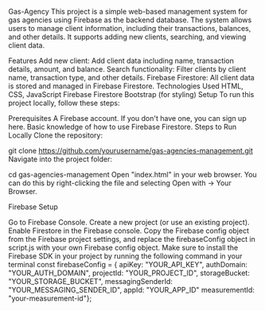 Gas-Agency
This project is a simple web-based management system for gas agencies using Firebase as the backend database. The system allows users to manage client information, including their transactions, balances, and other details. It supports adding new clients, searching, and viewing client data.

Features
Add new client: Add client data including name, transaction details, amount, and balance.
Search functionality: Filter clients by client name, transaction type, and other details.
Firebase Firestore: All client data is stored and managed in Firebase Firestore.
Technologies Used
HTML, CSS, JavaScript
Firebase Firestore
Bootstrap (for styling)
Setup
To run this project locally, follow these steps:

Prerequisites
A Firebase account. If you don't have one, you can sign up here.
Basic knowledge of how to use Firebase Firestore.
Steps to Run Locally
Clone the repository:

git clone https://github.com/yourusername/gas-agencies-management.git
Navigate into the project folder:

cd gas-agencies-management
Open "index.html" in your web browser. You can do this by right-clicking the file and selecting Open with -> Your Browser.

Firebase Setup

Go to Firebase Console.
Create a new project (or use an existing project).
Enable Firestore in the Firebase console.
Copy the Firebase config object from the Firebase project settings, and replace the firebaseConfig object in script.js with your own Firebase config object.
Make sure to install the Firebase SDK in your project by running the following command in your terminal
const firebaseConfig = {
    apiKey: "YOUR_API_KEY",
    authDomain: "YOUR_AUTH_DOMAIN",
    projectId: "YOUR_PROJECT_ID",
    storageBucket: "YOUR_STORAGE_BUCKET",
    messagingSenderId: "YOUR_MESSAGING_SENDER_ID",
    appId: "YOUR_APP_ID"
    measurementId: "your-measurement-id"};
